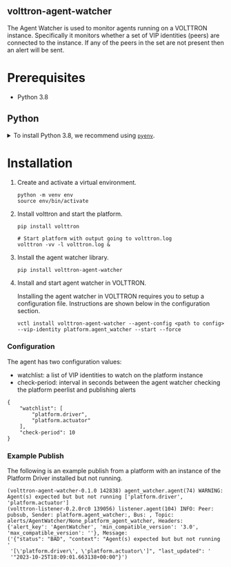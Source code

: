 ## volttron-agent-watcher

The Agent Watcher is used to monitor agents running on a VOLTTRON instance. Specifically it monitors whether a set of 
VIP identities (peers) are connected to the instance. If any of the peers in the set are not present then an alert will 
be sent.

# Prerequisites

* Python 3.8

## Python

<details>
<summary>To install Python 3.8, we recommend using <a href="https://github.com/pyenv/pyenv"><code>pyenv</code></a>.</summary>

```bash
# install pyenv
git clone https://github.com/pyenv/pyenv ~/.pyenv

# setup pyenv (you should also put these three lines in .bashrc or similar)
export PATH="${HOME}/.pyenv/bin:${PATH}"
export PYENV_ROOT="${HOME}/.pyenv"
eval "$(pyenv init -)"

# install Python 3.8
pyenv install 3.8.10

# make it available globally
pyenv global system 3.8.10
```
</details>

# Installation

1. Create and activate a virtual environment.

    ```shell
    python -m venv env
    source env/bin/activate
    ```
2. Install volttron and start the platform.

    ```shell
    pip install volttron

    # Start platform with output going to volttron.log
    volttron -vv -l volttron.log &
    ```

3. Install the agent watcher library.
    ```shell
    pip install volttron-agent-watcher
    ```
4. Install and start agent watcher in VOLTTRON.

    Installing the agent watcher in VOLTTRON requires you to setup a configuration file. Instructions are shown below in the configuration section. 
    ```shell
    vctl install volttron-agent-watcher --agent-config <path to config> --vip-identity platform.agent_watcher --start --force
    ```

### Configuration

The agent has two configuration values:

* watchlist: a list of VIP identities to watch on the platform instance
* check-period: interval in seconds between the agent watcher checking the platform peerlist and publishing alerts

```
{
    "watchlist": [
        "platform.driver",
        "platform.actuator"
    ],
    "check-period": 10
}
```


### Example Publish

The following is an example publish from a platform with an instance of the Platform Driver installed but not running.

```
(volttron-agent-watcher-0.1.0 142838) agent_watcher.agent(74) WARNING: Agent(s) expected but but not running ['platform.driver', 'platform.actuator']
(volttron-listener-0.2.0rc0 139056) listener.agent(104) INFO: Peer: pubsub, Sender: platform.agent_watcher:, Bus: , Topic: alerts/AgentWatcher/None_platform_agent_watcher, Headers: {'alert_key': 'AgentWatcher', 'min_compatible_version': '3.0', 'max_compatible_version': ''}, Message: 
('{"status": "BAD", "context": "Agent(s) expected but but not running '
 '[\'platform.driver\', \'platform.actuator\']", "last_updated": '
 '"2023-10-25T18:09:01.663138+00:00"}')
```
